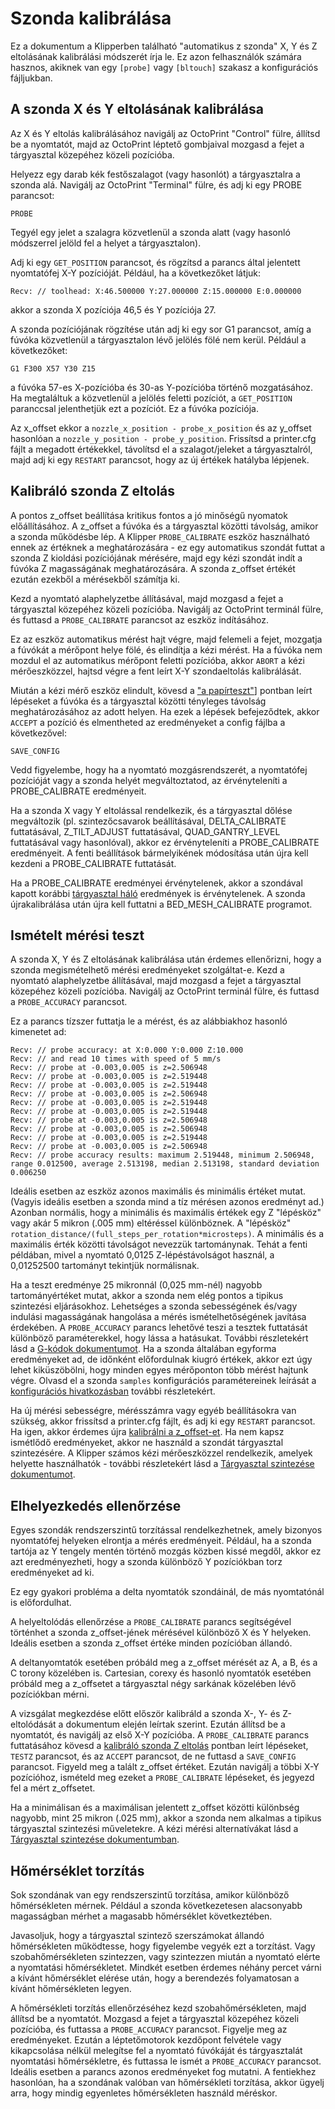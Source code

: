 # Szonda kalibrálása

Ez a dokumentum a Klipperben található "automatikus z szonda" X, Y és Z eltolásának kalibrálási módszerét írja le. Ez azon felhasználók számára hasznos, akiknek van egy `[probe]` vagy `[bltouch]` szakasz a konfigurációs fájljukban.

## A szonda X és Y eltolásának kalibrálása

Az X és Y eltolás kalibrálásához navigálj az OctoPrint "Control" fülre, állítsd be a nyomtatót, majd az OctoPrint léptető gombjaival mozgasd a fejet a tárgyasztal közepéhez közeli pozícióba.

Helyezz egy darab kék festőszalagot (vagy hasonlót) a tárgyasztalra a szonda alá. Navigálj az OctoPrint "Terminal" fülre, és adj ki egy PROBE parancsot:

```
PROBE
```

Tegyél egy jelet a szalagra közvetlenül a szonda alatt (vagy hasonló módszerrel jelöld fel a helyet a tárgyasztalon).

Adj ki egy `GET_POSITION` parancsot, és rögzítsd a parancs által jelentett nyomtatófej X-Y pozícióját. Például, ha a következőket látjuk:

```
Recv: // toolhead: X:46.500000 Y:27.000000 Z:15.000000 E:0.000000
```

akkor a szonda X pozíciója 46,5 és Y pozíciója 27.

A szonda pozíciójának rögzítése után adj ki egy sor G1 parancsot, amíg a fúvóka közvetlenül a tárgyasztalon lévő jelölés fölé nem kerül. Például a következőket:

```
G1 F300 X57 Y30 Z15
```

a fúvóka 57-es X-pozícióba és 30-as Y-pozícióba történő mozgatásához. Ha megtaláltuk a közvetlenül a jelölés feletti pozíciót, a `GET_POSITION` paranccsal jelenthetjük ezt a pozíciót. Ez a fúvóka pozíciója.

Az x_offset ekkor a `nozzle_x_position - probe_x_position` és az y_offset hasonlóan a `nozzle_y_position - probe_y_position`. Frissítsd a printer.cfg fájlt a megadott értékekkel, távolítsd el a szalagot/jeleket a tárgyasztalról, majd adj ki egy `RESTART` parancsot, hogy az új értékek hatályba lépjenek.

## Kalibráló szonda Z eltolás

A pontos z_offset beállítása kritikus fontos a jó minőségű nyomatok előállításához. A z_offset a fúvóka és a tárgyasztal közötti távolság, amikor a szonda működésbe lép. A Klipper `PROBE_CALIBRATE` eszköz használható ennek az értéknek a meghatározására - ez egy automatikus szondát futtat a szonda Z kioldási pozíciójának mérésére, majd egy kézi szondát indít a fúvóka Z magasságának meghatározására. A szonda z_offset értékét ezután ezekből a mérésekből számítja ki.

Kezd a nyomtató alaphelyzetbe állításával, majd mozgasd a fejet a tárgyasztal közepéhez közeli pozícióba. Navigálj az OctoPrint terminál fülre, és futtasd a `PROBE_CALIBRATE` parancsot az eszköz indításához.

Ez az eszköz automatikus mérést hajt végre, majd felemeli a fejet, mozgatja a fúvókát a mérőpont helye fölé, és elindítja a kézi mérést. Ha a fúvóka nem mozdul el az automatikus mérőpont feletti pozícióba, akkor `ABORT` a kézi mérőeszközzel, hajtsd végre a fent leírt X-Y szondaeltolás kalibrálását.

Miután a kézi mérő eszköz elindult, kövesd a ["a papírteszt"](Bed_Level.md#the-paper-test)] pontban leírt lépéseket a fúvóka és a tárgyasztal közötti tényleges távolság meghatározásához az adott helyen. Ha ezek a lépések befejeződtek, akkor `ACCEPT` a pozíció és elmentheted az eredményeket a config fájlba a következővel:

```
SAVE_CONFIG
```

Vedd figyelembe, hogy ha a nyomtató mozgásrendszerét, a nyomtatófej pozícióját vagy a szonda helyét megváltoztatod, az érvényteleníti a PROBE_CALIBRATE eredményeit.

Ha a szonda X vagy Y eltolással rendelkezik, és a tárgyasztal dőlése megváltozik (pl. szintezőcsavarok beállításával, DELTA_CALIBRATE futtatásával, Z_TILT_ADJUST futtatásával, QUAD_GANTRY_LEVEL futtatásával vagy hasonlóval), akkor ez érvényteleníti a PROBE_CALIBRATE eredményeit. A fenti beállítások bármelyikének módosítása után újra kell kezdeni a PROBE_CALIBRATE futtatását.

Ha a PROBE_CALIBRATE eredményei érvénytelenek, akkor a szondával kapott korábbi [tárgyasztal háló](Bed_Mesh.md) eredmények is érvénytelenek. A szonda újrakalibrálása után újra kell futtatni a BED_MESH_CALIBRATE programot.

## Ismételt mérési teszt

A szonda X, Y és Z eltolásának kalibrálása után érdemes ellenőrizni, hogy a szonda megismételhető mérési eredményeket szolgáltat-e. Kezd a nyomtató alaphelyzetbe állításával, majd mozgasd a fejet a tárgyasztal közepéhez közeli pozícióba. Navigálj az OctoPrint terminál fülre, és futtasd a `PROBE_ACCURACY` parancsot.

Ez a parancs tízszer futtatja le a mérést, és az alábbiakhoz hasonló kimenetet ad:

```
Recv: // probe accuracy: at X:0.000 Y:0.000 Z:10.000
Recv: // and read 10 times with speed of 5 mm/s
Recv: // probe at -0.003,0.005 is z=2.506948
Recv: // probe at -0.003,0.005 is z=2.519448
Recv: // probe at -0.003,0.005 is z=2.519448
Recv: // probe at -0.003,0.005 is z=2.506948
Recv: // probe at -0.003,0.005 is z=2.519448
Recv: // probe at -0.003,0.005 is z=2.519448
Recv: // probe at -0.003,0.005 is z=2.506948
Recv: // probe at -0.003,0.005 is z=2.506948
Recv: // probe at -0.003,0.005 is z=2.519448
Recv: // probe at -0.003,0.005 is z=2.506948
Recv: // probe accuracy results: maximum 2.519448, minimum 2.506948, range 0.012500, average 2.513198, median 2.513198, standard deviation 0.006250
```

Ideális esetben az eszköz azonos maximális és minimális értéket mutat. (Vagyis ideális esetben a szonda mind a tíz mérésen azonos eredményt ad.) Azonban normális, hogy a minimális és maximális értékek egy Z "lépésköz" vagy akár 5 mikron (.005 mm) eltéréssel különböznek. A "lépésköz" `rotation_distance/(full_steps_per_rotation*microsteps)`. A minimális és a maximális érték közötti távolságot nevezzük tartománynak. Tehát a fenti példában, mivel a nyomtató 0,0125 Z-lépéstávolságot használ, a 0,01252500 tartományt tekintjük normálisnak.

Ha a teszt eredménye 25 mikronnál (0,025 mm-nél) nagyobb tartományértéket mutat, akkor a szonda nem elég pontos a tipikus szintezési eljárásokhoz. Lehetséges a szonda sebességének és/vagy indulási magasságának hangolása a mérés ismételhetőségének javítása érdekében. A `PROBE_ACCURACY` parancs lehetővé teszi a tesztek futtatását különböző paraméterekkel, hogy lássa a hatásukat. További részletekért lásd a [G-kódok dokumentumot](G-Codes.md#probe_accuracy). Ha a szonda általában egyforma eredményeket ad, de időnként előfordulnak kiugró értékek, akkor ezt úgy lehet kiküszöbölni, hogy minden egyes mérőponton több mérést hajtunk végre. Olvasd el a szonda `samples` konfigurációs paramétereinek leírását a [konfigurációs hivatkozásban](Config_Reference.md#probe) további részletekért.

Ha új mérési sebességre, mérésszámra vagy egyéb beállításokra van szükség, akkor frissítsd a printer.cfg fájlt, és adj ki egy `RESTART` parancsot. Ha igen, akkor érdemes újra [kalibrálni a z_offset-et](#calibrating-probe-z-offset). Ha nem kapsz ismétlődő eredményeket, akkor ne használd a szondát tárgyasztal szintezésére. A Klipper számos kézi mérőeszközzel rendelkezik, amelyek helyette használhatók - további részletekért lásd a [Tárgyasztal szintezése dokumentumot](Bed_Level.md).

## Elhelyezkedés ellenőrzése

Egyes szondák rendszerszintű torzítással rendelkezhetnek, amely bizonyos nyomtatófej helyeken elrontja a mérés eredményeit. Például, ha a szonda tartója az Y tengely mentén történő mozgás közben kissé megdől, akkor ez azt eredményezheti, hogy a szonda különböző Y pozíciókban torz eredményeket ad ki.

Ez egy gyakori probléma a delta nyomtatók szondáinál, de más nyomtatónál is előfordulhat.

A helyeltolódás ellenőrzése a `PROBE_CALIBRATE` parancs segítségével történhet a szonda z_offset-jének mérésével különböző X és Y helyeken. Ideális esetben a szonda z_offset értéke minden pozícióban állandó.

A deltanyomtatók esetében próbáld meg a z_offset mérését az A, a B, és a C torony közelében is. Cartesian, corexy és hasonló nyomtatók esetében próbáld meg a z_offsetet a tárgyasztal négy sarkának közelében lévő pozíciókban mérni.

A vizsgálat megkezdése előtt először kalibráld a szonda X-, Y- és Z-eltolódását a dokumentum elején leírtak szerint. Ezután állítsd be a nyomtatót, és navigálj az első X-Y pozícióba. A `PROBE_CALIBRATE` parancs futtatásához kövesd a [kalibráló szonda Z eltolás](#kalibralo-szonda-z-eltolas) pontban leírt lépéseket, `TESTZ` parancsot, és az `ACCEPT` parancsot, de ne futtasd a `SAVE_CONFIG` parancsot. Figyeld meg a talált z_offset értéket. Ezután navigálj a többi X-Y pozícióhoz, ismételd meg ezeket a `PROBE_CALIBRATE` lépéseket, és jegyezd fel a mért z_offsetet.

Ha a minimálisan és a maximálisan jelentett z_offset közötti különbség nagyobb, mint 25 mikron (.025 mm), akkor a szonda nem alkalmas a tipikus tárgyasztal szintezési műveletekre. A kézi mérési alternatívákat lásd a [Tárgyasztal szintezése dokumentumban](Bed_Level.md).

## Hőmérséklet torzítás

Sok szondának van egy rendszerszintű torzítása, amikor különböző hőmérsékleten mérnek. Például a szonda következetesen alacsonyabb magasságban mérhet a magasabb hőmérséklet következtében.

Javasoljuk, hogy a tárgyasztal szintező szerszámokat állandó hőmérsékleten működtesse, hogy figyelembe vegyék ezt a torzítást. Vagy szobahőmérsékleten szintezzen, vagy szintezzen miután a nyomtató elérte a nyomtatási hőmérsékletet. Mindkét esetben érdemes néhány percet várni a kívánt hőmérséklet elérése után, hogy a berendezés folyamatosan a kívánt hőmérsékleten legyen.

A hőmérsékleti torzítás ellenőrzéséhez kezd szobahőmérsékleten, majd állítsd be a nyomtatót. Mozgasd a fejet a tárgyasztal közepéhez közeli pozícióba, és futtassa a `PROBE_ACCURACY` parancsot. Figyelje meg az eredményeket. Ezután a léptetőmotorok kezdőpont felvétele vagy kikapcsolása nélkül melegítse fel a nyomtató fúvókáját és tárgyasztalát nyomtatási hőmérsékletre, és futtassa le ismét a `PROBE_ACCURACY` parancsot. Ideális esetben a parancs azonos eredményeket fog mutatni. A fentiekhez hasonlóan, ha a szondának valóban van hőmérsékleti torzítása, akkor ügyelj arra, hogy mindig egyenletes hőmérsékleten használd méréskor.
